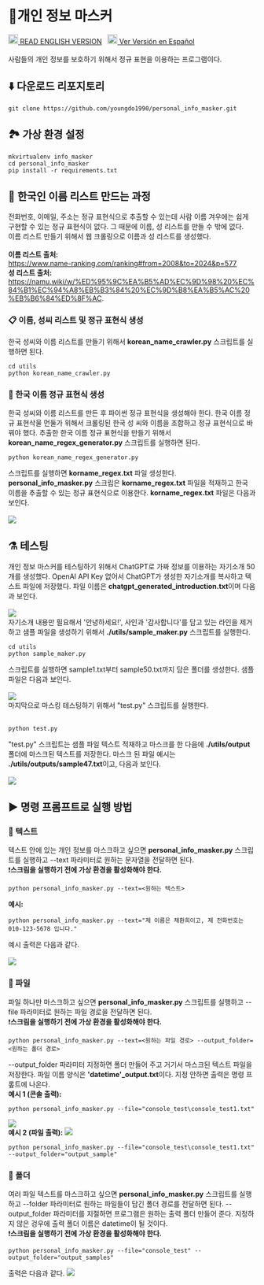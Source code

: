 # 🪪개인 정보 마스커
<a href="./README_eng.md"><img src="./img/flags/us.png" height="20px"></img> READ ENGLISH VERSION</a>
&nbsp;
<a href="./README_es.md"><img src="./img/flags/es.png" height="20px"></img> Ver Versión en Español</a><br /><br />
사람들의 개인 정보를 보호하기 위해서 정규 표현을 이용하는 프로그램이다.
## ⬇️ 다운로드 리포지토리
```
git clone https://github.com/youngdo1990/personal_info_masker.git
```
## 🏞️ 가상 환경 설정
```
mkvirtualenv info_masker
cd personal_info_masker
pip install -r requirements.txt
```
## 📄 한국인 이름 리스트 만드는 과정
전화번호, 이메일, 주소는 정규 표현식으로 추출할 수 있는데 사람 이름 겨우에는 쉽게 구현할 수 있는 정규 표현식이 없다. 그 때문에 이름, 성 리스트를 만들 수 밖에 없다.<br />
이름 리스트 만들기 위해서 웹 크롤링으로 이름과 성 리스트를 생성했다.<br /><br />
<b>이름 리스트 출처:</b> <br />
<a href="https://www.name-ranking.com/ranking#from=2008&to=2024&p=577">https://www.name-ranking.com/ranking#from=2008&to=2024&p=577</a></br>
<b>성 리스트 출처:</b> <br />
<a href="https://namu.wiki/w/%ED%95%9C%EA%B5%AD%EC%9D%98%20%EC%84%B1%EC%94%A8%EB%B3%84%20%EC%9D%B8%EA%B5%AC%20%EB%B6%84%ED%8F%AC">https://namu.wiki/w/%ED%95%9C%EA%B5%AD%EC%9D%98%20%EC%84%B1%EC%94%A8%EB%B3%84%20%EC%9D%B8%EA%B5%AC%20%EB%B6%84%ED%8F%AC</a>.
### 📋 이름, 성씨 리스트 및 정규 표현식 생성
한국 성씨와 이름 리스트를 만들기 위해서 <b>korean_name_crawler.py</b> 스크립트를 실행하면 된다.
```
cd utils
python korean_name_crawler.py
```
### 🔣 한국 이름 정규 표현식 생성
한국 성씨와 이름 리스트를 만든 후 파이썬 정규 표현식을 생성해야 한다. 한국 이름 정규 표현삭울 먼둘가 위해서 크롤링된 한국 성 씨와 이름을 조합하고 정규 표현식으로 바꿔야 했다. 추출한 한국 이름 정규 표현식을 만들기 위해서 <b>korean_name_regex_generator.py</b> 스크립트를 실행하면 된다.
```
python korean_name_regex_generator.py
```
스크립트를 실행하면 <b>korname_regex.txt</b> 파일 생성한다. <b>personal_info_masker.py</b> 스크립은 <b>korname_regex.txt</b> 파일을 적재하고 한국 이름을 추출할 수 있는 정규 표현식으로 이용한다. <b>korname_regex.txt</b> 파일은 다음과 보인다.<br /><br />
<img src="./img/korname_regex_file.png"></img><br />
## ⚗️ 테스팅
개인 정보 마스커를 테스팅하기 위해서 ChatGPT로 가짜 정보를 이용하는 자기소개 50개를 생성했다. OpenAI API Key 없어서 ChatGPT가 생성한 자기소개를 복사하고 텍스트 파일에 저장했다. 파일 이름은 <b>chatgpt_generated_introduction.txt</b>이며 다음과 보인다.<br /><br />
<img src="./img/chatgpt_samples.png"></img><br />
자기소개 내용만 필요해서 '안녕하세요!', 사인과 '감사합니다'를 담고 있는 라인을 제거하고 샘플 파일을 생성하기 위해서 <b>./utils/sample_maker.py</b> 스크립트를 실행한다.<br />
```
cd utils
python sample_maker.py
```
스크립트를 실행하면 sample1.txt부터 sample50.txt까지 담은 폴더를 생성한다. 샘플 파일은 다음과 보인다.<br /><br />
<img src="./img/sample_file.png"></img><br />
마지막으로 마스킹 테스팅하기 위해서 "test.py" 스크립트를 실행한다.<br /><br />
```
python test.py
```
"test.py" 스크립트는 샘플 파일 텍스트 적재하고 마스크를 한 다음에 <b>./utils/output</b> 폴더에 마스크된 텍스트를 저장한다. 마스크 된 파일 예시는 <b>./utils/outputs/sample47.txt</b>이고, 다음과 보인다.<br /><br />
<img src="./img/output_file.png"><br />
## ▶️ 명령 프롬프트로 실행 방법
### 🔡 텍스트
텍스트 안에 있는 개인 정보를 마스크하고 싶으면 <b>personal_info_masker.py</b> 스크립트를 실행하고 --text 파라미터로 원하는 문자열을 전달하면 된다.<br />
❗<b>스크림을 실행하기 전에 가상 환경을 활성화해야 한다.</b>

```
python personal_info_masker.py --text=<원하는 텍스트>
```
<b>예시:</b>
```
python personal_info_masker.py --text="제 이름은 채환희이고, 제 전화번호는 010-123-5678 입니다."
```
예시 출력은 다음과 같다.<br /><br />
<img src="./img/console_text_sample.png"><br />
### 📝 파일
파일 하나만 마스크하고 싶으면 <b>personal_info_masker.py</b> 스크립트를 실행하고 --file 파라미터로 원하는 파일 경로을 전달하면 된다.<br />
❗<b>스크림을 실행하기 전에 가상 환경을 활성화해야 한다.</b>
```
python personal_info_masker.py --text=<원하는 파일 경로> --output_folder=<원하는 폴더 경로>
```
--output_folder 파라미터 지정하면 폴더 만들어 주고 거기서 마스크된 텍스트 파일을 저장한다. 파일 이름 양식은 <b>'datetime'_output.txt</b>이다. 지정 안하면 출력은 명령 프롶트에 나온다.<br />
<b>예시 1 (콘솔 출력):</b>
```
python personal_info_masker.py --file="console_test\console_test1.txt"
```
<img src="./img/single_file_test1.png"><br />
<b>예시 2 (파일 출력):</b>
<img src="./img/single_file_test2.png"><br />
```
python personal_info_masker.py --file="console_test\console_test1.txt" --output_folder="output_sample"
```
### 📁 폴더
여러 파일 텍스트를 마스크하고 싶으면 <b>personal_info_masker.py</b> 스크립트를 실행하고 --folder 파라미터로 원하는 파일들이 담긴 폴더 경로를 전달하면 된다. --output_folder 파라미터를 지절하면 프로그램은 원하는 출력 폴더 만들어 준다. 지정하지 않은 겅우에 출력 폴더 이름은 datetime이 될 것이다.<br />
❗<b>스크림을 실행하기 전에 가상 환경을 활성화해야 한다.</b>
```
python personal_info_masker.py --file="console_test" --output_folder="output_samples"
```
출력은 다음과 같다.
<img src="./img/folder_sample.png"><br />
